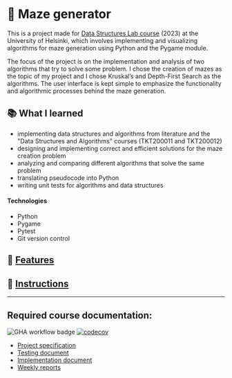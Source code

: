 # :jigsaw: Maze generator

This is a project made for [Data Structures Lab course](https://tira.mooc.fi/kevat-2023/) (2023) at the University of Helsinki, which involves implementing and visualizing algorithms for maze generation using Python and the Pygame module. 

The focus of the project is on the implementation and analysis of two algorithms that try to solve some problem. I chose the creation of mazes as the topic of my project and I chose Kruskal’s and Depth-First Search as the algorithms. The user interface is kept simple to emphasize the functionality and algorithmic processes behind the maze generation.

## :books: What I learned
- implementing data structures and algorithms from literature and the "Data Structures and Algorithms" courses (TKT200011 and TKT200012)
- designing and implementing correct and efficient solutions for the maze creation problem
- analyzing and comparing different algorithms that solve the same problem
- translating pseudocode into Python
- writing unit tests for algorithms and data structures

#### Technologies
- Python
- Pygame
- Pytest
- Git version control

## 🔗 [Features](documentation/features.md)
## 🔗 [Instructions](documentation/instructions.md)

---

## Required course documentation:

![GHA workflow badge](https://github.com/laurelcrelia/data-structures-lab/workflows/CI/badge.svg)
[![codecov](https://codecov.io/gh/laurelcrelia/data-structures-lab/branch/main/graph/badge.svg?token=XSGKMVPU1C)](https://codecov.io/gh/laurelcrelia/data-structures-lab)

- [Project specification](documentation/course-docs/project-specification.md)
- [Testing document](documentation/course-docs/testing_document.md)
- [Implementation document](documentation/course-docs/implementation_document.md) 
- [Weekly reports](documentation/course-docs/weekly_reports)
  
 

